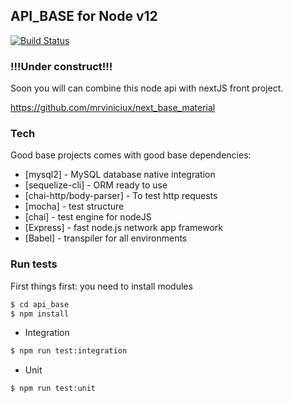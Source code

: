 ## API_BASE for Node v12

[![Build Status](https://api.travis-ci.com/mrviniciux/api_base.svg?branch=main)](https://travis-ci.com/mrviniciux/)

### !!!Under construct!!!

Soon you will can combine this node api with nextJS front project.

https://github.com/mrviniciux/next_base_material

### Tech

Good base projects comes with good base dependencies:

* [mysql2] - MySQL database native integration
* [sequelize-cli] - ORM ready to use
* [chai-http/body-parser] - To test http requests
* [mocha] - test structure
* [chai] - test engine for nodeJS
* [Express] - fast node.js network app framework
* [Babel] - transpiler for all environments


### Run tests

First things first: you need to install modules
```sh
$ cd api_base
$ npm install
```
* Integration
```sh
$ npm run test:integration
```
* Unit
```sh
$ npm run test:unit
```
